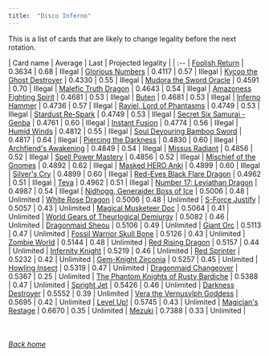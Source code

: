 ```yaml
---
title:  "Disco Inferno"
---
```


This is a list of cards that are likely to change legality before the next rotation.

| Card name | Average | Last | Projected legality |
| :-- |
[Foolish Return](https://db.ygoprodeck.com/card/?search=Foolish%20Return) | 0.3634 | 0.68 | Illegal |
[Glorious Numbers](https://db.ygoprodeck.com/card/?search=Glorious%20Numbers) | 0.4117 | 0.57 | Illegal |
[Kycoo the Ghost Destroyer](https://db.ygoprodeck.com/card/?search=Kycoo%20the%20Ghost%20Destroyer) | 0.4330 | 0.55 | Illegal |
[Mudora the Sword Oracle](https://db.ygoprodeck.com/card/?search=Mudora%20the%20Sword%20Oracle) | 0.4591 | 0.70 | Illegal |
[Malefic Truth Dragon](https://db.ygoprodeck.com/card/?search=Malefic%20Truth%20Dragon) | 0.4643 | 0.54 | Illegal |
[Amazoness Fighting Spirit](https://db.ygoprodeck.com/card/?search=Amazoness%20Fighting%20Spirit) | 0.4681 | 0.53 | Illegal |
[Buten](https://db.ygoprodeck.com/card/?search=Buten) | 0.4681 | 0.53 | Illegal |
[Inferno Hammer](https://db.ygoprodeck.com/card/?search=Inferno%20Hammer) | 0.4736 | 0.57 | Illegal |
[Raviel, Lord of Phantasms](https://db.ygoprodeck.com/card/?search=Raviel,%20Lord%20of%20Phantasms) | 0.4749 | 0.53 | Illegal |
[Stardust Re-Spark](https://db.ygoprodeck.com/card/?search=Stardust%20Re-Spark) | 0.4749 | 0.53 | Illegal |
[Secret Six Samurai - Genba](https://db.ygoprodeck.com/card/?search=Secret%20Six%20Samurai%20-%20Genba) | 0.4761 | 0.60 | Illegal |
[Instant Fusion](https://db.ygoprodeck.com/card/?search=Instant%20Fusion) | 0.4774 | 0.56 | Illegal |
[Humid Winds](https://db.ygoprodeck.com/card/?search=Humid%20Winds) | 0.4812 | 0.55 | Illegal |
[Soul Devouring Bamboo Sword](https://db.ygoprodeck.com/card/?search=Soul%20Devouring%20Bamboo%20Sword) | 0.4817 | 0.64 | Illegal |
[Piercing the Darkness](https://db.ygoprodeck.com/card/?search=Piercing%20the%20Darkness) | 0.4830 | 0.60 | Illegal |
[Archfiend's Awakening](https://db.ygoprodeck.com/card/?search=Archfiend's%20Awakening) | 0.4849 | 0.54 | Illegal |
[Missus Radiant](https://db.ygoprodeck.com/card/?search=Missus%20Radiant) | 0.4856 | 0.52 | Illegal |
[Spell Power Mastery](https://db.ygoprodeck.com/card/?search=Spell%20Power%20Mastery) | 0.4856 | 0.52 | Illegal |
[Mischief of the Gnomes](https://db.ygoprodeck.com/card/?search=Mischief%20of%20the%20Gnomes) | 0.4892 | 0.62 | Illegal |
[Masked HERO Anki](https://db.ygoprodeck.com/card/?search=Masked%20HERO%20Anki) | 0.4899 | 0.60 | Illegal |
[Silver's Cry](https://db.ygoprodeck.com/card/?search=Silver's%20Cry) | 0.4899 | 0.60 | Illegal |
[Red-Eyes Black Flare Dragon](https://db.ygoprodeck.com/card/?search=Red-Eyes%20Black%20Flare%20Dragon) | 0.4962 | 0.51 | Illegal |
[Teva](https://db.ygoprodeck.com/card/?search=Teva) | 0.4962 | 0.51 | Illegal |
[Number 17: Leviathan Dragon](https://db.ygoprodeck.com/card/?search=Number%2017:%20Leviathan%20Dragon) | 0.4987 | 0.54 | Illegal |
[Nidhogg, Generaider Boss of Ice](https://db.ygoprodeck.com/card/?search=Nidhogg,%20Generaider%20Boss%20of%20Ice) | 0.5006 | 0.48 | Unlimited |
[White Rose Dragon](https://db.ygoprodeck.com/card/?search=White%20Rose%20Dragon) | 0.5006 | 0.48 | Unlimited |
[S-Force Justify](https://db.ygoprodeck.com/card/?search=S-Force%20Justify) | 0.5057 | 0.43 | Unlimited |
[Magical Musketeer Doc](https://db.ygoprodeck.com/card/?search=Magical%20Musketeer%20Doc) | 0.5064 | 0.41 | Unlimited |
[World Gears of Theurlogical Demiurgy](https://db.ygoprodeck.com/card/?search=World%20Gears%20of%20Theurlogical%20Demiurgy) | 0.5082 | 0.46 | Unlimited |
[Dragonmaid Sheou](https://db.ygoprodeck.com/card/?search=Dragonmaid%20Sheou) | 0.5106 | 0.49 | Unlimited |
[Giant Orc](https://db.ygoprodeck.com/card/?search=Giant%20Orc) | 0.5113 | 0.47 | Unlimited |
[Fossil Warrior Skull Bone](https://db.ygoprodeck.com/card/?search=Fossil%20Warrior%20Skull%20Bone) | 0.5126 | 0.43 | Unlimited |
[Zombie World](https://db.ygoprodeck.com/card/?search=Zombie%20World) | 0.5144 | 0.48 | Unlimited |
[Red Rising Dragon](https://db.ygoprodeck.com/card/?search=Red%20Rising%20Dragon) | 0.5157 | 0.44 | Unlimited |
[Infernity Knight](https://db.ygoprodeck.com/card/?search=Infernity%20Knight) | 0.5219 | 0.46 | Unlimited |
[Red Sprinter](https://db.ygoprodeck.com/card/?search=Red%20Sprinter) | 0.5232 | 0.42 | Unlimited |
[Gem-Knight Zirconia](https://db.ygoprodeck.com/card/?search=Gem-Knight%20Zirconia) | 0.5257 | 0.45 | Unlimited |
[Howling Insect](https://db.ygoprodeck.com/card/?search=Howling%20Insect) | 0.5319 | 0.47 | Unlimited |
[Dragonmaid Changeover](https://db.ygoprodeck.com/card/?search=Dragonmaid%20Changeover) | 0.5367 | 0.25 | Unlimited |
[The Phantom Knights of Rusty Bardiche](https://db.ygoprodeck.com/card/?search=The%20Phantom%20Knights%20of%20Rusty%20Bardiche) | 0.5388 | 0.47 | Unlimited |
[Spright Jet](https://db.ygoprodeck.com/card/?search=Spright%20Jet) | 0.5426 | 0.46 | Unlimited |
[Darkness Destroyer](https://db.ygoprodeck.com/card/?search=Darkness%20Destroyer) | 0.5552 | 0.39 | Unlimited |
[Vera the Vernusylph Goddess](https://db.ygoprodeck.com/card/?search=Vera%20the%20Vernusylph%20Goddess) | 0.5695 | 0.42 | Unlimited |
[Level Up!](https://db.ygoprodeck.com/card/?search=Level%20Up!) | 0.5745 | 0.43 | Unlimited |
[Magician's Restage](https://db.ygoprodeck.com/card/?search=Magician's%20Restage) | 0.6670 | 0.35 | Unlimited |
[Mezuki](https://db.ygoprodeck.com/card/?search=Mezuki) | 0.7388 | 0.33 | Unlimited |

<br>

###### [Back home](index)